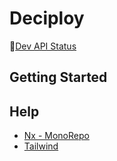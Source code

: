 # Deciploy

🚀[Dev API Status](http://decipoy-api-env.eba-yftew9px.us-west-2.elasticbeanstalk.com/actuator/health)

## Getting Started

## Help

- [Nx - MonoRepo](https://nx.dev/getting-started/intro)
- [Tailwind ](https://tailwindcss.com/docs/installation)
